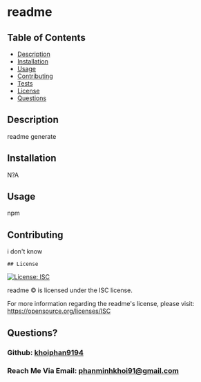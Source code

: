 # readme
## Table of Contents
    
 - [Description](#description)
 - [Installation](#installation)
 - [Usage](#usage)
 - [Contributing](#contributions)
 - [Tests](#tests)
 - [License](#license)
 - [Questions](#questions)
    
## Description 
    
readme generate
    
## Installation 
    
N?A
    
## Usage 
    
npm
    
## Contributing 
    
i don't know
    
  
    
    ## License
[![License: ISC](https://img.shields.io/badge/license-ISC-red)](https://opensource.org/licenses/ISC)

readme © is licensed under the ISC license.  

For more information regarding the readme's license, please visit: 
https://opensource.org/licenses/ISC

    
## Questions?
    
### Github:  [khoiphan9194](https://github.com/khoiphan9194)
    
### Reach Me Via Email: phanminhkhoi91@gmail.com

    
